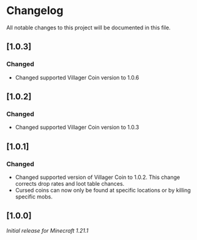 # Changelog

All notable changes to this project will be documented in this file.

## [1.0.3]

### Changed

- Changed supported Villager Coin version to 1.0.6

## [1.0.2]

### Changed

- Changed supported Villager Coin version to 1.0.3

## [1.0.1]

### Changed

- Changed supported version of Villager Coin to 1.0.2. This change corrects drop rates and loot table chances.
- Cursed coins can now only be found at specific locations or by killing specific mobs.

## [1.0.0]

_Initial release for Minecraft 1.21.1_